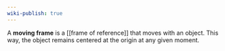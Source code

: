 ```yaml
---
wiki-publish: true
---
```

A **moving frame** is a [[frame of reference]] that moves with an object. This way, the object remains centered at the origin at any given moment.